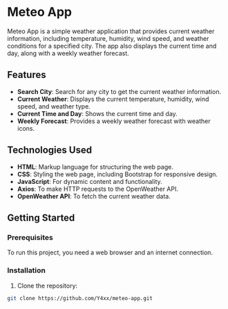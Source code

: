 # Meteo App

Meteo App is a simple weather application that provides current weather information, including temperature, humidity, wind speed, and weather conditions for a specified city. The app also displays the current time and day, along with a weekly weather forecast.

## Features

- **Search City**: Search for any city to get the current weather information.
- **Current Weather**: Displays the current temperature, humidity, wind speed, and weather type.
- **Current Time and Day**: Shows the current time and day.
- **Weekly Forecast**: Provides a weekly weather forecast with weather icons.

## Technologies Used

- **HTML**: Markup language for structuring the web page.
- **CSS**: Styling the web page, including Bootstrap for responsive design.
- **JavaScript**: For dynamic content and functionality.
- **Axios**: To make HTTP requests to the OpenWeather API.
- **OpenWeather API**: To fetch the current weather data.

## Getting Started

### Prerequisites

To run this project, you need a web browser and an internet connection.

### Installation

1. Clone the repository:

```sh
git clone https://github.com/Y4xx/meteo-app.git
